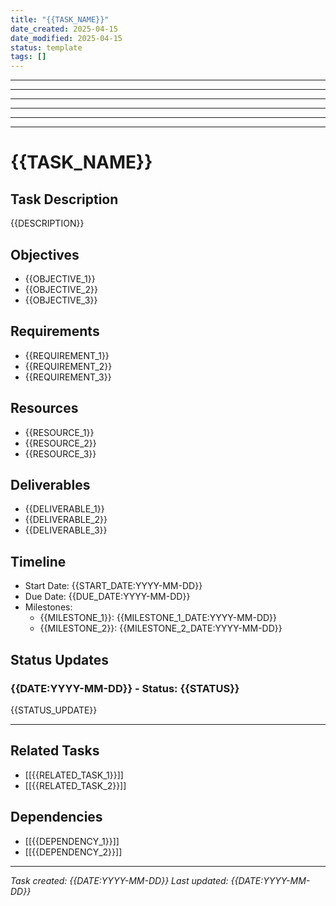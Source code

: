 ```yaml
---
title: "{{TASK_NAME}}"
date_created: 2025-04-15
date_modified: 2025-04-15
status: template
tags: []
---
```


---

---

---

---

---

---

# {{TASK_NAME}}

## Task Description

{{DESCRIPTION}}

## Objectives

- {{OBJECTIVE_1}}
- {{OBJECTIVE_2}}
- {{OBJECTIVE_3}}

## Requirements

- {{REQUIREMENT_1}}
- {{REQUIREMENT_2}}
- {{REQUIREMENT_3}}

## Resources

- {{RESOURCE_1}}
- {{RESOURCE_2}}
- {{RESOURCE_3}}

## Deliverables

- {{DELIVERABLE_1}}
- {{DELIVERABLE_2}}
- {{DELIVERABLE_3}}

## Timeline

- Start Date: {{START_DATE:YYYY-MM-DD}}
- Due Date: {{DUE_DATE:YYYY-MM-DD}}
- Milestones:
  - {{MILESTONE_1}}: {{MILESTONE_1_DATE:YYYY-MM-DD}}
  - {{MILESTONE_2}}: {{MILESTONE_2_DATE:YYYY-MM-DD}}

## Status Updates

### {{DATE:YYYY-MM-DD}} - Status: {{STATUS}}

{{STATUS_UPDATE}}

---

## Related Tasks

- [[{{RELATED_TASK_1}}]]
- [[{{RELATED_TASK_2}}]]

## Dependencies

- [[{{DEPENDENCY_1}}]]
- [[{{DEPENDENCY_2}}]]

---

*Task created: {{DATE:YYYY-MM-DD}}*
*Last updated: {{DATE:YYYY-MM-DD}}*
